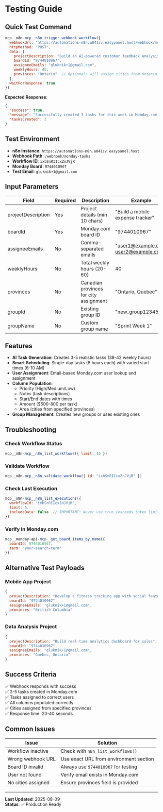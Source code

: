 # Testing Guide

## Quick Test Command

```javascript
mcp__n8n-mcp__n8n_trigger_webhook_workflow({
  webhookUrl: "https://automations-n8n.u841sv.easypanel.host/webhook/monday-tasks",
  httpMethod: "POST",
  data: {
    projectDescription: "Build an AI-powered customer feedback analysis system",
    boardId: "9744010967",
    assigneeEmails: "gluknik+1@gmail.com",
    weeklyHours: 40,
    provinces: "Ontario"  // Optional: will assign cities from Ontario
  },
  waitForResponse: true
})
```

**Expected Response:**
```json
{
  "success": true,
  "message": "Successfully created 3 tasks for this week in Monday.com!",
  "tasksCreated": 3
}
```

## Test Environment

- **n8n Instance**: `https://automations-n8n.u841sv.easypanel.host`
- **Webhook Path**: `/webhook/monday-tasks`
- **Workflow ID**: `ixbSnRIIcxZnJVjR`
- **Monday Board**: `9744010967`
- **Test Email**: `gluknik+1@gmail.com`

## Input Parameters

| Field | Required | Description | Example |
|-------|----------|-------------|---------|
| projectDescription | Yes | Project details (min 10 chars) | "Build a mobile expense tracker" |
| boardId | Yes | Monday.com board ID | "9744010967" |
| assigneeEmails | No | Comma-separated emails | "user1@example.com, user2@example.com" |
| weeklyHours | No | Total weekly hours (20-60) | 40 |
| provinces | No | Canadian provinces for city assignment | "Ontario, Quebec" |
| groupId | No | Existing group ID | "new_group12345" |
| groupName | No | Custom group name | "Sprint Week 1" |

## Features

- **AI Task Generation**: Creates 3-5 realistic tasks (38-42 weekly hours)
- **Smart Scheduling**: Single-day tasks (8 hours each) with varied start times (6-10 AM)
- **User Assignment**: Email-based Monday.com user lookup and assignment
- **Column Population**:
  - Priority (High/Medium/Low)
  - Notes (task descriptions)
  - Start/End dates with times
  - Amount ($500-800 per task)
  - Area (cities from specified provinces)
- **Group Management**: Creates new groups or uses existing ones

## Troubleshooting

### Check Workflow Status
```javascript
mcp__n8n-mcp__n8n_list_workflows({ limit: 10 })
```

### Validate Workflow
```javascript
mcp__n8n-mcp__n8n_validate_workflow({ id: "ixbSnRIIcxZnJVjR" })
```

### Check Last Execution
```javascript
mcp__n8n-mcp__n8n_list_executions({
  workflowId: "ixbSnRIIcxZnJVjR",
  limit: 5,
  includeData: false  // IMPORTANT: Never use true (exceeds token limits)
})
```

### Verify in Monday.com
```javascript
mcp__monday-api-mcp__get_board_items_by_name({
  boardId: 9744010967,
  term: "your-search-term"
})
```

## Alternative Test Payloads

### Mobile App Project
```javascript
{
  projectDescription: "Develop a fitness tracking app with social features",
  boardId: "9744010967",
  assigneeEmails: "gluknik+1@gmail.com",
  provinces: "British Columbia"
}
```

### Data Analysis Project
```javascript
{
  projectDescription: "Build real-time analytics dashboard for sales",
  boardId: "9744010967",
  assigneeEmails: "gluknik+1@gmail.com",
  provinces: "Quebec, Ontario"
}
```

## Success Criteria

✅ Webhook responds with success  
✅ 3-5 tasks created in Monday.com  
✅ Tasks assigned to correct users  
✅ All columns populated correctly  
✅ Cities assigned from specified provinces  
✅ Response time: 20-40 seconds  

## Common Issues

| Issue | Solution |
|-------|----------|
| Workflow inactive | Check with `n8n_list_workflows()` |
| Wrong webhook URL | Use exact URL from environment section |
| Board ID invalid | Always use `9744010967` for testing |
| User not found | Verify email exists in Monday.com |
| No cities assigned | Ensure provinces field is provided |

---
**Last Updated**: 2025-08-09  
**Status**: ✅ Production Ready